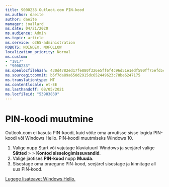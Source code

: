 ```yaml
---
title: 9000233 Outlook.com PIN-kood
ms.author: daeite
author: daeite
manager: joallard
ms.date: 04/21/2020
ms.audience: Admin
ms.topic: article
ms.service: o365-administration
ROBOTS: NOINDEX, NOFOLLOW
localization_priority: Normal
ms.custom:
- "1817"
- "9000233"
ms.openlocfilehash: 430d4782ed17fe880f326e5ff6f4c96d51e1edf590ff75efd5ce59fe4ee1c379
ms.sourcegitcommit: b5f7da89a650d2915dc652449623c78be6247175
ms.translationtype: MT
ms.contentlocale: et-EE
ms.lasthandoff: 08/05/2021
ms.locfileid: "53983839"
---
```

# <a name="change-your-pin"></a>PIN-koodi muutmine

Outlook.com ei kasuta PIN-koodi, kuid võite oma arvutisse sisse logida PIN-koodi või Windows Hello. PIN-koodi muutmiseks Windows 10.

1. Valige nupp Start või vajutage klaviatuuril Windows ja seejärel valige **Sätted**  >    >  **Kontod sisselogimissuvandid**.
2. Valige jaotises **PIN-kood** nupp **Muuda**.
3. Sisestage oma praegune PIN-kood, seejärel sisestage ja kinnitage all uus PIN-kood.

[Lugege lisateavet Windows Hello.](https://support.microsoft.com/help/17215/)